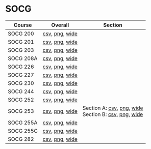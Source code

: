 # SOCG

| Course | Overall | Section |
| ------ | ------- | ------- |
| SOCG 200 | [csv](https://github.com/UCSD-Historical-Enrollment-Data/2023Fall/blob/main/overall/SOCG%20200.csv), [png](https://raw.githubusercontent.com/UCSD-Historical-Enrollment-Data/2023Fall/main/plot_overall/SOCG%20200.png), [wide](https://raw.githubusercontent.com/UCSD-Historical-Enrollment-Data/2023Fall/main/plot_overall_wide/SOCG%20200.png) |  |
| SOCG 201 | [csv](https://github.com/UCSD-Historical-Enrollment-Data/2023Fall/blob/main/overall/SOCG%20201.csv), [png](https://raw.githubusercontent.com/UCSD-Historical-Enrollment-Data/2023Fall/main/plot_overall/SOCG%20201.png), [wide](https://raw.githubusercontent.com/UCSD-Historical-Enrollment-Data/2023Fall/main/plot_overall_wide/SOCG%20201.png) |  |
| SOCG 203 | [csv](https://github.com/UCSD-Historical-Enrollment-Data/2023Fall/blob/main/overall/SOCG%20203.csv), [png](https://raw.githubusercontent.com/UCSD-Historical-Enrollment-Data/2023Fall/main/plot_overall/SOCG%20203.png), [wide](https://raw.githubusercontent.com/UCSD-Historical-Enrollment-Data/2023Fall/main/plot_overall_wide/SOCG%20203.png) |  |
| SOCG 208A | [csv](https://github.com/UCSD-Historical-Enrollment-Data/2023Fall/blob/main/overall/SOCG%20208A.csv), [png](https://raw.githubusercontent.com/UCSD-Historical-Enrollment-Data/2023Fall/main/plot_overall/SOCG%20208A.png), [wide](https://raw.githubusercontent.com/UCSD-Historical-Enrollment-Data/2023Fall/main/plot_overall_wide/SOCG%20208A.png) |  |
| SOCG 226 | [csv](https://github.com/UCSD-Historical-Enrollment-Data/2023Fall/blob/main/overall/SOCG%20226.csv), [png](https://raw.githubusercontent.com/UCSD-Historical-Enrollment-Data/2023Fall/main/plot_overall/SOCG%20226.png), [wide](https://raw.githubusercontent.com/UCSD-Historical-Enrollment-Data/2023Fall/main/plot_overall_wide/SOCG%20226.png) |  |
| SOCG 227 | [csv](https://github.com/UCSD-Historical-Enrollment-Data/2023Fall/blob/main/overall/SOCG%20227.csv), [png](https://raw.githubusercontent.com/UCSD-Historical-Enrollment-Data/2023Fall/main/plot_overall/SOCG%20227.png), [wide](https://raw.githubusercontent.com/UCSD-Historical-Enrollment-Data/2023Fall/main/plot_overall_wide/SOCG%20227.png) |  |
| SOCG 230 | [csv](https://github.com/UCSD-Historical-Enrollment-Data/2023Fall/blob/main/overall/SOCG%20230.csv), [png](https://raw.githubusercontent.com/UCSD-Historical-Enrollment-Data/2023Fall/main/plot_overall/SOCG%20230.png), [wide](https://raw.githubusercontent.com/UCSD-Historical-Enrollment-Data/2023Fall/main/plot_overall_wide/SOCG%20230.png) |  |
| SOCG 244 | [csv](https://github.com/UCSD-Historical-Enrollment-Data/2023Fall/blob/main/overall/SOCG%20244.csv), [png](https://raw.githubusercontent.com/UCSD-Historical-Enrollment-Data/2023Fall/main/plot_overall/SOCG%20244.png), [wide](https://raw.githubusercontent.com/UCSD-Historical-Enrollment-Data/2023Fall/main/plot_overall_wide/SOCG%20244.png) |  |
| SOCG 252 | [csv](https://github.com/UCSD-Historical-Enrollment-Data/2023Fall/blob/main/overall/SOCG%20252.csv), [png](https://raw.githubusercontent.com/UCSD-Historical-Enrollment-Data/2023Fall/main/plot_overall/SOCG%20252.png), [wide](https://raw.githubusercontent.com/UCSD-Historical-Enrollment-Data/2023Fall/main/plot_overall_wide/SOCG%20252.png) |  |
| SOCG 253 | [csv](https://github.com/UCSD-Historical-Enrollment-Data/2023Fall/blob/main/overall/SOCG%20253.csv), [png](https://raw.githubusercontent.com/UCSD-Historical-Enrollment-Data/2023Fall/main/plot_overall/SOCG%20253.png), [wide](https://raw.githubusercontent.com/UCSD-Historical-Enrollment-Data/2023Fall/main/plot_overall_wide/SOCG%20253.png) | Section A: [csv](https://github.com/UCSD-Historical-Enrollment-Data/2023Fall/blob/main/section/SOCG%20253_A.csv), [png](https://raw.githubusercontent.com/UCSD-Historical-Enrollment-Data/2023Fall/main/plot_section/SOCG%20253_A.png), [wide](https://raw.githubusercontent.com/UCSD-Historical-Enrollment-Data/2023Fall/main/plot_section_wide/SOCG%20253_A.png)<br>Section B: [csv](https://github.com/UCSD-Historical-Enrollment-Data/2023Fall/blob/main/section/SOCG%20253_B.csv), [png](https://raw.githubusercontent.com/UCSD-Historical-Enrollment-Data/2023Fall/main/plot_section/SOCG%20253_B.png), [wide](https://raw.githubusercontent.com/UCSD-Historical-Enrollment-Data/2023Fall/main/plot_section_wide/SOCG%20253_B.png) |
| SOCG 255A | [csv](https://github.com/UCSD-Historical-Enrollment-Data/2023Fall/blob/main/overall/SOCG%20255A.csv), [png](https://raw.githubusercontent.com/UCSD-Historical-Enrollment-Data/2023Fall/main/plot_overall/SOCG%20255A.png), [wide](https://raw.githubusercontent.com/UCSD-Historical-Enrollment-Data/2023Fall/main/plot_overall_wide/SOCG%20255A.png) |  |
| SOCG 255C | [csv](https://github.com/UCSD-Historical-Enrollment-Data/2023Fall/blob/main/overall/SOCG%20255C.csv), [png](https://raw.githubusercontent.com/UCSD-Historical-Enrollment-Data/2023Fall/main/plot_overall/SOCG%20255C.png), [wide](https://raw.githubusercontent.com/UCSD-Historical-Enrollment-Data/2023Fall/main/plot_overall_wide/SOCG%20255C.png) |  |
| SOCG 282 | [csv](https://github.com/UCSD-Historical-Enrollment-Data/2023Fall/blob/main/overall/SOCG%20282.csv), [png](https://raw.githubusercontent.com/UCSD-Historical-Enrollment-Data/2023Fall/main/plot_overall/SOCG%20282.png), [wide](https://raw.githubusercontent.com/UCSD-Historical-Enrollment-Data/2023Fall/main/plot_overall_wide/SOCG%20282.png) |  |
